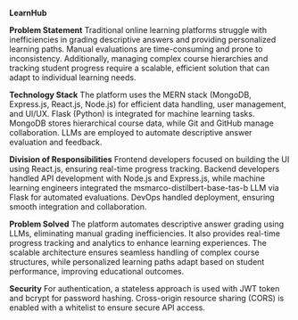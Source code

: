 **LearnHub**

**Problem Statement**
Traditional online learning platforms struggle with inefficiencies in grading descriptive answers and providing personalized learning paths. Manual evaluations are time-consuming and prone to inconsistency. Additionally, managing complex course hierarchies and tracking student progress require a scalable, efficient solution that can adapt to individual learning needs.

**Technology Stack**
The platform uses the MERN stack (MongoDB, Express.js, React.js, Node.js) for efficient data handling, user management, and UI/UX. Flask (Python) is integrated for machine learning tasks. MongoDB stores hierarchical course data, while Git and GitHub manage collaboration. LLMs are employed to automate descriptive answer evaluation and feedback.

**Division of Responsibilities**
Frontend developers focused on building the UI using React.js, ensuring real-time progress tracking. Backend developers handled API development with Node.js and Express.js, while machine learning engineers integrated the msmarco-distilbert-base-tas-b LLM via Flask for automated evaluations. DevOps handled deployment, ensuring smooth integration and collaboration.

**Problem Solved**
The platform automates descriptive answer grading using LLMs, eliminating manual grading inefficiencies. It also provides real-time progress tracking and analytics to enhance learning experiences. The scalable architecture ensures seamless handling of complex course structures, while personalized learning paths adapt based on student performance, improving educational outcomes.

**Security**
For authentication, a stateless approach is used with JWT token and bcrypt for password hashing. Cross-origin resource sharing (CORS) is enabled with a whitelist to ensure secure API access.
